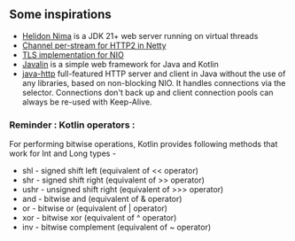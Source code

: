 ## Some inspirations

* [Helidon Nima](https://helidon.io/docs/v4/about/doc_overview) is a JDK 21+ web server running on virtual threads
* [Channel per-stream for HTTP2 in Netty](https://github.com/netty/netty/pull/11603)
* [TLS implementation for NIO](https://github.com/marianobarrios/tls-channel)
* [Javalin](https://javalin.io/) is a simple web framework for Java and Kotlin
* [java-http](https://github.com/FusionAuth/java-http) full-featured HTTP server and client in Java without the use of
any libraries, based on non-blocking NIO. It handles connections via the selector. Connections don't back up and client
connection pools can always be re-used with Keep-Alive.

### Reminder : Kotlin operators :
For performing bitwise operations, Kotlin provides following methods that work for Int and Long types -
* shl - signed shift left (equivalent of << operator)
* shr - signed shift right (equivalent of >> operator)
* ushr - unsigned shift right (equivalent of >>> operator)
* and - bitwise and (equivalent of & operator)
* or - bitwise or (equivalent of | operator)
* xor - bitwise xor (equivalent of ^ operator)
* inv - bitwise complement (equivalent of ~ operator)
